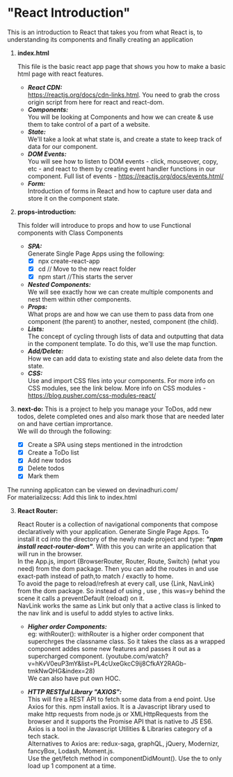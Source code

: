 # "React Introduction"

This is an introduction to React that takes you from what React is, to understanding its components and finally creating an application 

1. **index.html**

   This file is the basic react app page that shows you how to make a basic html page with react features.

   - ***React CDN:*** <br />
   https://reactjs.org/docs/cdn-links.html. You need to grab the cross origin script from here for react and react-dom.
   - ***Components:***<br />
   You will be looking at Components and how we can create & use them to take control of a part of a website.
   - ***State:***<br />
   We'll take a look at what state is, and create a state to keep track of data for our component.
   - ***DOM Events:***<br />
   You will see how to listen to DOM events - click, mouseover, copy, etc - and react to them by creating event handler functions in our component.
   Full list of events - https://reactjs.org/docs/events.html/
   - ***Form:***<br />
   Introduction of forms in React and how to capture user data and store it on the component state.

2. **props-introduction:**

   This folder will introduce to props and how to use Functional components with Class Components

   - ***SPA:***<br />
   Generate Single Page Apps using the following:
     - [x] npx create-react-app <name>
	  - [x] cd <name>          // Move to the new react folder
	  - [x] npm start          //This starts the server
   - ***Nested Components:***<br />
   We will see exactly how we can create multiple components and nest them within other components.
   - ***Props:***<br />
   What props are and how we can use them to pass data from one component (the parent) to another, nested, component (the child).
   - ***Lists:***<br />
   The concept of cycling through lists of data and outputting that data in the component template. To do this, we'll use the map function.
   - ***Add/Delete:***<br />
   How we can add data to existing state and also delete data from the state.
   - ***CSS:***<br />
   Use and import CSS files into your components. For more info on CSS modules, see the link below.
   More info on CSS modules - https://blog.pusher.com/css-modules-react/

3. **next-do:**
   This is a project to help you manage your ToDos, add new todos, delete completed ones and also mark those that are needed later on and have certian imprortance. <br />
   We will do through the following:<br />
   - [x] Create a SPA using steps mentioned in the introdction
   - [x] Create a ToDo list 
   - [x] Add new todos
   - [x] Delete todos
   - [x] Mark them

The running applicaton can be viewed on devinadhuri.com/ <br />
For materializecss: Add this link to index.html <br />
<link rel="stylesheet" href="https://cdnjs.cloudflare.com/ajax/libs/materialize/1.0.0/css/materialize.min.css">

3. **React Router:**
 
   React Router is a collection of navigational components that compose declaratively with your application. 
   Generate Single Page Apps. To install it cd into the directory of the newly made project and type: ***"npm install react-router-dom"***. With this you can write an application that will run in the browser. <br />
   In the App.js, import {BrowserRouter, Router, Route, Switch} (what you need) from the dom package.
   Then you can add the routes in <Route> and use exact-path instead of path,to match / exactly to home. <br />
   To avoid the page to reload/refresh at every call, use {Link, NavLink} from the dom package. So instead of using <a>, use <Link to = "">, this was=y behind the scene it calls a preventDefault (reload) on it. <br />
   NavLink works the same as Link but only that a active class is linked to the nav link and is useful to addd styles to active links. <br />
   - ***Higher order Components:*** <br />
   eg: withRouter(<className>): withRouter is a higher order component that superchrges the classname class. So it takes the class as a wrapped component addes some new features and passes it out as a supercharged component. (youtube.com/watch?v=hKvV0euP3mY&list=PL4cUxeGkcC9ij8CfkAY2RAGb-tmkNwQHG&index=28) <br />
   We can also have put own HOC.

   - ***HTTP RESTful Library "AXIOS":***<br />
   This will fire a REST API to fetch some data from a end point. Use Axios for this. npm install axios. It is a Javascript library used to make http requests from node.js or XMLHttpRequests from the browser and it supports the Promise API that is native to JS ES6. Axios is a tool in the Javascript Utilities & Libraries category of a tech stack. <br />
   Alternatives to Axios are: redux-saga, graphQL, jQuery, Modernizr, fancyBox, Lodash, Moment.js. <br />
   Use the get/fetch method in componentDidMount(). Use the <Switch> to only load up 1 component at a time.




